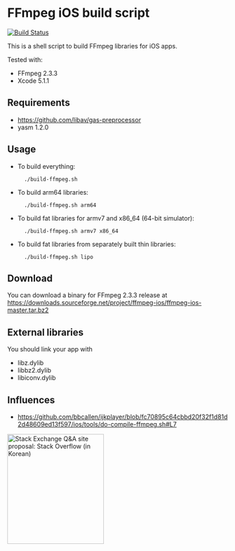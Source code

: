 # FFmpeg iOS build script

[![Build Status](https://travis-ci.org/kewlbear/FFmpeg-iOS-build-script.svg?branch=master)](https://travis-ci.org/kewlbear/FFmpeg-iOS-build-script)

This is a shell script to build FFmpeg libraries for iOS apps.

Tested with:

* FFmpeg 2.3.3
* Xcode 5.1.1

## Requirements

* https://github.com/libav/gas-preprocessor
* yasm 1.2.0

## Usage

* To build everything:

        ./build-ffmpeg.sh

* To build arm64 libraries:

        ./build-ffmpeg.sh arm64

* To build fat libraries for armv7 and x86_64 (64-bit simulator):

        ./build-ffmpeg.sh armv7 x86_64

* To build fat libraries from separately built thin libraries:

        ./build-ffmpeg.sh lipo

## Download

You can download a binary for FFmpeg 2.3.3 release at https://downloads.sourceforge.net/project/ffmpeg-ios/ffmpeg-ios-master.tar.bz2

## External libraries

You should link your app with

* libz.dylib
* libbz2.dylib
* libiconv.dylib

## Influences

* https://github.com/bbcallen/ijkplayer/blob/fc70895c64cbbd20f32f1d81d2d48609ed13f597/ios/tools/do-compile-ffmpeg.sh#L7

<a href="http://area51.stackexchange.com/proposals/68765/stack-overflow-in-korean?referrer=TlX13ZoocJzZSF-vpU0x_w2"><img src="https://area51.stackexchange.com/ads/proposal/68765.png" width="220" height="250" alt="Stack Exchange Q&A site proposal: Stack Overflow (in Korean)" /></a>
